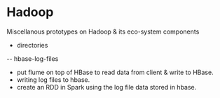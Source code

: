 # Hadoop
Miscellanous prototypes on Hadoop &amp; its eco-system components

- directories

-- hbase-log-files

   - put flume on top of HBase to read data from client & write to HBase.
   - writing log files to hbase.
   - create an RDD in Spark using the log file data stored in hbase.
